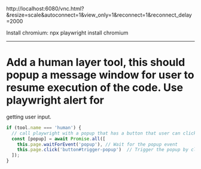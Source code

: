 http://localhost:6080/vnc.html?&resize=scale&autoconnect=1&view_only=1&reconnect=1&reconnect_delay=2000


Install chromium:
npx playwright install chromium


---

# Add a human layer tool, this should popup a message window for user to resume execution of the code. Use playwright alert for
getting user input.

```js
if (tool.name === 'human') {
  // call playwright with a popup that has a button that user can click to continue
  const [popup] = await Promise.all([
    this.page.waitForEvent('popup'), // Wait for the popup event
    this.page.click('button#trigger-popup')  // Trigger the popup by clicking a button (adjust selector)
  ]);
}
```




